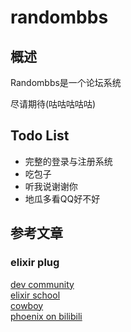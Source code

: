 # randombbs

## 概述

Randombbs是一个论坛系统

尽请期待(咕咕咕咕咕)

## Todo List

* 完整的登录与注册系统
* 吃包子
* 听我说谢谢你
* 地瓜多看QQ好不好

## 参考文章
### elixir plug
[dev community](https://dev.to/mpevec9/understanding-elixir-plug-o77)  
[elixir school](https://elixirschool.com/zh-hans/lessons/misc/plug)  
[cowboy](https://ninenines.eu/)  
[phoenix on bilibili](https://www.bilibili.com/video/BV1C54y1W78w)  
